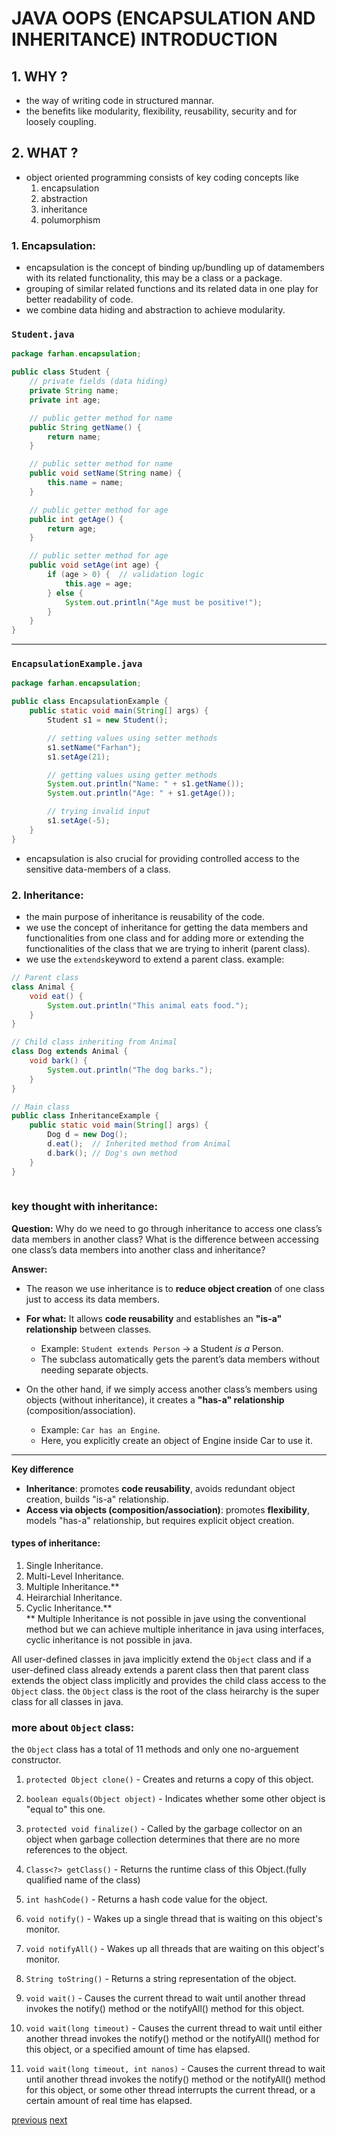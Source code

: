 # JAVA OOPS (ENCAPSULATION AND INHERITANCE) INTRODUCTION

## 1. WHY ?  
- the way of writing code in structured mannar.
- the benefits like modularity, flexibility, reusability, security and for loosely coupling.
## 2. WHAT ?
- object oriented programming consists of key coding concepts like
    1. encapsulation
    2. abstraction
    3. inheritance
    4. polumorphism

### 1. Encapsulation:
- encapsulation is the concept of binding up/bundling up of datamembers with its related functionality, this may be a class or a package.
- grouping of similar related functions and its related data in one play for better readability of code.  
- we combine data hiding and abstraction to achieve modularity.
### `Student.java`

```java
package farhan.encapsulation;

public class Student {
    // private fields (data hiding)
    private String name;
    private int age;

    // public getter method for name
    public String getName() {
        return name;
    }

    // public setter method for name
    public void setName(String name) {
        this.name = name;
    }

    // public getter method for age
    public int getAge() {
        return age;
    }

    // public setter method for age
    public void setAge(int age) {
        if (age > 0) {  // validation logic
            this.age = age;
        } else {
            System.out.println("Age must be positive!");
        }
    }
}
```

---

### `EncapsulationExample.java`

```java
package farhan.encapsulation;

public class EncapsulationExample {
    public static void main(String[] args) {
        Student s1 = new Student();

        // setting values using setter methods
        s1.setName("Farhan");
        s1.setAge(21);

        // getting values using getter methods
        System.out.println("Name: " + s1.getName());
        System.out.println("Age: " + s1.getAge());

        // trying invalid input
        s1.setAge(-5);
    }
}
```
- encapsulation is also crucial for providing controlled access to the sensitive data-members of a class.

### 2. Inheritance:
- the main purpose of inheritance is reusability of the code.
- we use the concept of inheritance for getting the data members and functionalities from one class and for adding more or extending the functionalities of the class that we are trying to inherit (parent class).
- we use the `extends`keyword to extend a parent class.
example: 
```java
// Parent class
class Animal {
    void eat() {
        System.out.println("This animal eats food.");
    }
}

// Child class inheriting from Animal
class Dog extends Animal {
    void bark() {
        System.out.println("The dog barks.");
    }
}

// Main class
public class InheritanceExample {
    public static void main(String[] args) {
        Dog d = new Dog();
        d.eat();  // Inherited method from Animal
        d.bark(); // Dog's own method
    }
}
 
```

### key thought with inheritance:
**Question:** Why do we need to go through inheritance to access one class’s data members in another class? What is the difference between accessing one class’s data members into another class and inheritance?

**Answer:**

* The reason we use inheritance is to **reduce object creation** of one class just to access its data members.
* **For what:** It allows **code reusability** and establishes an **"is-a" relationship** between classes.

  * Example: `Student extends Person` → a Student *is a* Person.
  * The subclass automatically gets the parent’s data members without needing separate objects.
* On the other hand, if we simply access another class’s members using objects (without inheritance), it creates a **"has-a" relationship** (composition/association).

  * Example: `Car has an Engine`.
  * Here, you explicitly create an object of Engine inside Car to use it.

---
**Key difference**

* **Inheritance**: promotes **code reusability**, avoids redundant object creation, builds "is-a" relationship.
* **Access via objects (composition/association)**: promotes **flexibility**, models "has-a" relationship, but requires explicit object creation.


#### types of inheritance:
1. Single Inheritance.
2. Multi-Level Inheritance.
3. Multiple Inheritance.**
4. Heirarchial Inheritance.
5. Cyclic Inheritance.**  
** Multiple Inheritance is not possible in jave using the conventional method but we can achieve multiple inheritance in java using interfaces, cyclic inheritance is not possible in java.

All user-defined classes in java implicitly extend the `Object` class and if a user-defined class already extends a parent class then that parent class extends the object class implicitly and provides the child class access to the `Object` class. the `Object` class is the root of the class heirarchy is the super class for all classes in java.

### more about `Object` class:
the `Object` class has a total of 11 methods and only one no-arguement constructor.
1. `protected Object clone()` - Creates and returns a copy of this object.

2. `boolean equals(Object object)` - Indicates whether some other object is "equal to" this one.

3. `protected void finalize()` - Called by the garbage collector on an object when garbage collection determines that there are no more references to the object.  

4. `Class<?> getClass()` - Returns the runtime class of this Object.(fully qualified name of the class)

5. `int hashCode()` - Returns a hash code value for the object.

6. `void notify()` - Wakes up a single thread that is waiting on this object's monitor.

7. `void notifyAll()` - Wakes up all threads that are waiting on this object's monitor.

8. `String toString()` - Returns a string representation of the object.

9. `void wait()` - Causes the current thread to wait until another thread invokes the notify() method or the notifyAll() method for this object.

10. `void wait(long timeout)` - Causes the current thread to wait until either another thread invokes the notify() method or the notifyAll() method for this object, or a specified amount of time has elapsed.

11. `void wait(long timeout, int nanos)` - Causes the current thread to wait until another thread invokes the notify() method or the notifyAll() method for this object, or some other thread interrupts the current thread, or a certain amount of real time has elapsed.

[previous](javacodingstandards1.md)
[next](javapolymorphism1.md)
